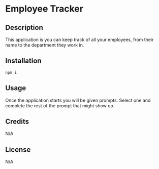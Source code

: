 # Employee Tracker

## Description

This application is you can keep track of all your employees, from their name to the department they work in.

## Installation

```
npm i
```

## Usage

Once the application starts you will be given prompts. Select one and complete the rest of the prompt that might show up.

## Credits

N/A

## License

N/A